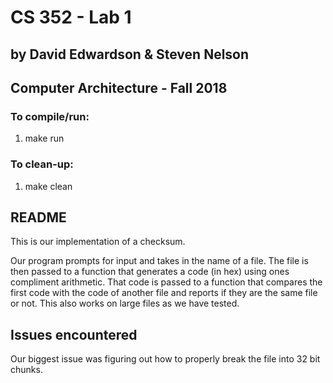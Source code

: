 # CS 352 - Lab 1

## by David Edwardson & Steven Nelson

## Computer Architecture - Fall 2018

### To compile/run:
1. make run

### To clean-up: 
1. make clean

## README
This is our implementation of a checksum.

Our program prompts for input and takes in the name of a file.
The file is then passed to a function that generates a 
code (in hex) using ones compliment arithmetic. That code
is passed to a function that compares the first code
with the code of another file and reports if they are the 
same file or not. This also works on large files as we have tested.

## Issues encountered

Our biggest issue was figuring out how to properly break the file
into 32 bit chunks.




